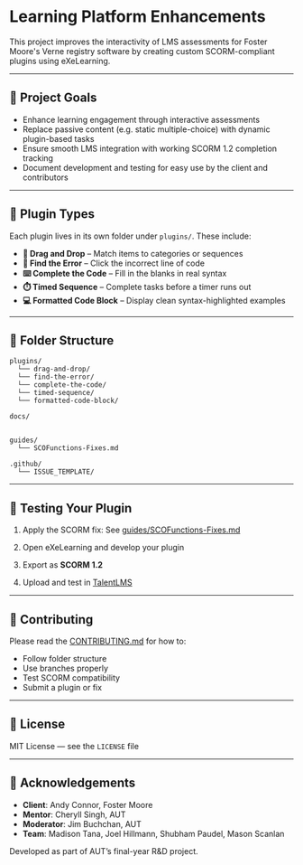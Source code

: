 # Learning Platform Enhancements

This project improves the interactivity of LMS assessments for Foster Moore's Verne registry software by creating custom SCORM-compliant plugins using eXeLearning.

---

## 🎯 Project Goals

- Enhance learning engagement through interactive assessments
- Replace passive content (e.g. static multiple-choice) with dynamic plugin-based tasks
- Ensure smooth LMS integration with working SCORM 1.2 completion tracking
- Document development and testing for easy use by the client and contributors

---

## 🧩 Plugin Types

Each plugin lives in its own folder under `plugins/`. These include:

- **🧩 Drag and Drop** – Match items to categories or sequences
- **🐞 Find the Error** – Click the incorrect line of code
- **⌨️ Complete the Code** – Fill in the blanks in real syntax
- **⏱️ Timed Sequence** – Complete tasks before a timer runs out
- **💻 Formatted Code Block** – Display clean syntax-highlighted examples

---

## 📁 Folder Structure

```plaintext
plugins/
  └── drag-and-drop/
  └── find-the-error/
  └── complete-the-code/
  └── timed-sequence/
  └── formatted-code-block/

docs/


guides/
  └── SCOFunctions-Fixes.md

.github/
  └── ISSUE_TEMPLATE/
```

---

## 🧪 Testing Your Plugin

1. Apply the SCORM fix:
   See [guides/SCOFunctions-Fixes.md](guides/SCOFunctions-Fixes.md)

2. Open eXeLearning and develop your plugin

3. Export as **SCORM 1.2**

4. Upload and test in [TalentLMS](https://norealcompany.talentlms.com)

---

## 👥 Contributing

Please read the [CONTRIBUTING.md](CONTRIBUTING.md) for how to:

- Follow folder structure
- Use branches properly
- Test SCORM compatibility
- Submit a plugin or fix

---

## 🔐 License

MIT License — see the `LICENSE` file

---

## 🙌 Acknowledgements

- **Client**: Andy Connor, Foster Moore
- **Mentor**: Cheryll Singh, AUT
- **Moderator**: Jim Buchchan, AUT
- **Team**: Madison Tana, Joel Hillmann, Shubham Paudel, Mason Scanlan

Developed as part of AUT’s final-year R&D project.
